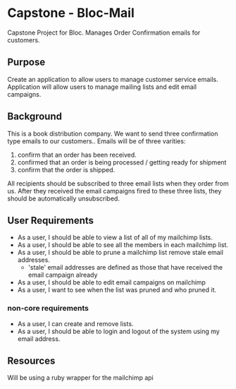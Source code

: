 Capstone - Bloc-Mail 
====================
Capstone Project for Bloc. Manages Order Confirmation emails for customers. 


Purpose
-------
Create an application to allow users to manage customer service emails. Application will allow users to manage mailing lists and edit email campaigns.  

Background
----------
This is a book distribution company. We want to send three confirmation type emails to our customers.. Emails will be of three varities: 
1. confirm that an order has been received.
2. confirmed that an order is being processed / getting ready for shipment 
3. confirm that the order is shipped. 

All recipients should be subscribed to three email lists when they order from us. 
After they received the email campaigns fired to these three lists, they should be automatically unsubscribed. 


User Requirements
-----------------
- As a user, I should be able to view a list of all of my mailchimp lists. 
- As a user, I should be able to see all the members in each mailchimp list.
- As a user, I should be able to prune a mailchimp list remove stale email addresses.
    - 'stale' email addresses are defined as those that have received the email campaign already
- As a user, I should be able to edit email campaigns on mailchimp
- As a user, I want to see when the list was pruned and who pruned it.

### non-core requirements
- As a user, I can create and remove lists. 
- As a user, I should be able to login and logout of the system using my email address. 

Resources
---------
Will be using a ruby wrapper for the mailchimp api
